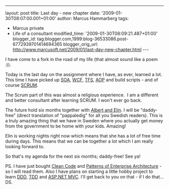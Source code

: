 ---
layout: post
title: Last day - new chapter
date: '2009-01-30T08:07:00.001+01:00'
author: Marcus Hammarberg
tags:
  - Marcus private
  - Life of a consultant
modified_time: '2009-01-30T08:09:21.487+01:00'
blogger_id: tag:blogger.com,1999:blog-36533086.post-6772939701414694365
blogger_orig_url: http://www.marcusoft.net/2009/01/last-day-new-chapter.html ---

I have come to a fork in the road of my life (that almost sound like a
poem :)).

Today is the last day on the assignment where I have, as ever, learned a
lot. This time I have picked up
<a href="http://en.wikipedia.org/wiki/Service-oriented_architecture"
target="_blank">SOA</a>,
<a href="http://msdn.microsoft.com/en-us/netframework/aa663324.aspx"
target="_blank">WCF</a>,
<a href="http://msdn.microsoft.com/en-us/tfs2008/default.aspx"
target="_blank">TFS</a>,
<a href="http://en.wikipedia.org/wiki/Aspect-oriented_programming"
target="_blank">AOP</a> and build scripts - and of course
<a href="http://www.controlchaos.com/" target="_blank">SCRUM</a>.

The Scrum part of this was almost a religious experience.  I am a
different and better consultant after learning SCRUM. I won't ever go
back.

The future hold six months together with <a
href="http://lh6.ggpht.com/_kkDJOSPNTLs/SQ8ozDXCSLI/AAAAAAAAAYY/KZWQ9FxPyqc/DSC_0017_thumb%5B4%5D.jpg?imgmax=800"
target="_blank">Albert and Elin</a>. I will be "daddy-free" (direct
translation of "pappaledig" for all you Swedish readers). This is a
truly amazing thing that we have in Sweden where you actually get money
from the government to be home with your kids. Amazing!

Elin is working nights right now which means that she has a lot of free
time during days. This means that we can be together a lot which I am
really looking forward to.

So that's my agenda for the next six months; daddy-free! See ya!

PS.
I have just bought <a
href="http://www.amazon.com/Clean-Code-Handbook-Software-Craftsmanship/dp/0132350882"
target="_blank">Clean Code</a> and <a
href="http://www.amazon.com/Enterprise-Application-Architecture-Addison-Wesley-Signature/dp/0321127420"
target="_blank">Patterns of Enterprise Architecture</a> - so I will read
them. Also I have plans on starting a little hobby project to learn
<a href="http://en.wikipedia.org/wiki/DDD" target="_blank">DDD</a>,
<a href="http://en.wikipedia.org/wiki/Test-driven_development"
target="_blank">TDD</a> and
<a href="http://www.asp.net/mvc/" target="_blank">ASP.NET MVC</a>. I'll
get back to you on that - if I do that...
DS.
